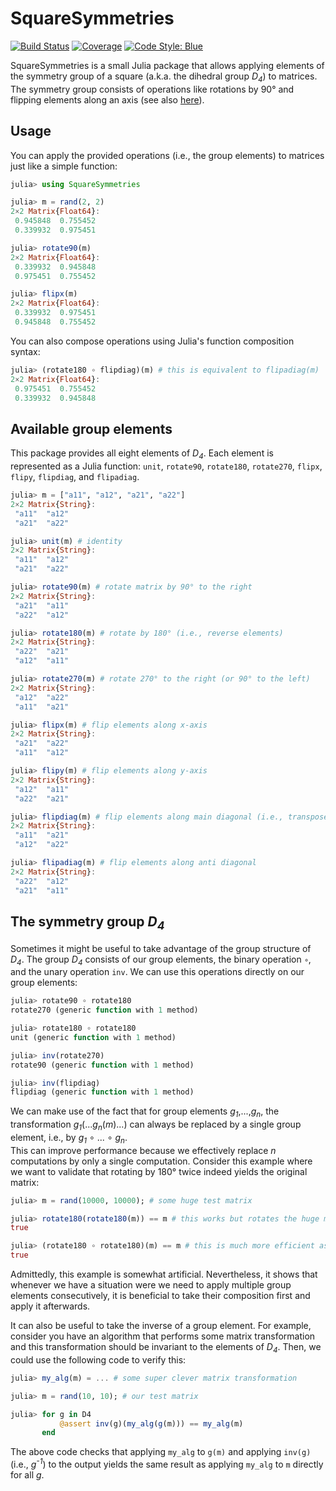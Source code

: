 # SquareSymmetries

[![Build Status](https://github.com/icetube23/SquareSymmetries.jl/actions/workflows/CI.yml/badge.svg?branch=main)](https://github.com/icetube23/SquareSymmetries.jl/actions/workflows/CI.yml?query=branch%3Amain)
[![Coverage](https://codecov.io/gh/icetube23/SquareSymmetries.jl/branch/main/graph/badge.svg)](https://codecov.io/gh/icetube23/SquareSymmetries.jl)
[![Code Style: Blue](https://img.shields.io/badge/code%20style-blue-4495d1.svg)](https://github.com/invenia/BlueStyle)

SquareSymmetries is a small Julia package that allows applying elements of the symmetry group of a square (a.k.a. the dihedral group _D<sub>4</sub>_) to matrices. The symmetry group consists of operations like rotations by 90° and flipping elements along an axis (see also [here](https://en.wikipedia.org/wiki/Symmetry_group)).

## Usage

You can apply the provided operations (i.e., the group elements) to matrices just like a simple function:
```julia
julia> using SquareSymmetries

julia> m = rand(2, 2)
2×2 Matrix{Float64}:
 0.945848  0.755452
 0.339932  0.975451

julia> rotate90(m)
2×2 Matrix{Float64}:
 0.339932  0.945848
 0.975451  0.755452

julia> flipx(m)
2×2 Matrix{Float64}:
 0.339932  0.975451
 0.945848  0.755452
```

You can also compose operations using Julia's function composition syntax:
```julia
julia> (rotate180 ∘ flipdiag)(m) # this is equivalent to flipadiag(m)
2×2 Matrix{Float64}:
 0.975451  0.755452
 0.339932  0.945848
```

## Available group elements

This package provides all eight elements of _D<sub>4</sub>_. Each element is represented as a Julia function: `unit`, `rotate90`, `rotate180`, `rotate270`, `flipx`, `flipy`, `flipdiag`, and `flipadiag`.
```julia
julia> m = ["a11", "a12", "a21", "a22"]
2×2 Matrix{String}:
 "a11"  "a12"
 "a21"  "a22"

julia> unit(m) # identity
2×2 Matrix{String}:
 "a11"  "a12"
 "a21"  "a22"

julia> rotate90(m) # rotate matrix by 90° to the right
2×2 Matrix{String}:
 "a21"  "a11"
 "a22"  "a12"

julia> rotate180(m) # rotate by 180° (i.e., reverse elements)
2×2 Matrix{String}:
 "a22"  "a21"
 "a12"  "a11"

julia> rotate270(m) # rotate 270° to the right (or 90° to the left)
2×2 Matrix{String}:
 "a12"  "a22"
 "a11"  "a21"

julia> flipx(m) # flip elements along x-axis
2×2 Matrix{String}:
 "a21"  "a22"
 "a11"  "a12"

julia> flipy(m) # flip elements along y-axis
2×2 Matrix{String}:
 "a12"  "a11"
 "a22"  "a21"

julia> flipdiag(m) # flip elements along main diagonal (i.e., transpose)
2×2 Matrix{String}:
 "a11"  "a21"
 "a12"  "a22"

julia> flipadiag(m) # flip elements along anti diagonal
2×2 Matrix{String}:
 "a22"  "a12"
 "a21"  "a11"
```
## The symmetry group _D<sub>4</sub>_

Sometimes it might be useful to take advantage of the group structure of _D<sub>4</sub>_. The group _D<sub>4</sub>_ consists of our group elements, the binary operation `∘`, and the unary operation `inv`. We can use this operations directly on our group elements:
```julia
julia> rotate90 ∘ rotate180
rotate270 (generic function with 1 method)

julia> rotate180 ∘ rotate180
unit (generic function with 1 method)

julia> inv(rotate270)
rotate90 (generic function with 1 method)

julia> inv(flipdiag)
flipdiag (generic function with 1 method)
```

We can make use of the fact that for group elements _g<sub>1</sub>_,...,_g<sub>n</sub>_, the transformation _g<sub>1</sub>_(..._g<sub>n</sub>_(_m_)...) can always be replaced by a single group element, i.e., by _g<sub>1</sub>_ ∘ ... ∘ _g<sub>n</sub>_.\
This can improve performance because we effectively replace _n_ computations by only a single computation. Consider this example where we want to validate that rotating by 180° twice indeed yields the original matrix:
```julia
julia> m = rand(10000, 10000); # some huge test matrix

julia> rotate180(rotate180(m)) == m # this works but rotates the huge matrix twice
true

julia> (rotate180 ∘ rotate180)(m) == m # this is much more efficient as rotate180 ∘ rotate180 = unit = id
true
```
Admittedly, this example is somewhat artificial. Nevertheless, it shows that whenever we have a situation were we need to apply multiple group elements consecutively, it is beneficial to take their composition first and apply it afterwards.

It can also be useful to take the inverse of a group element. For example, consider you have an algorithm that performs some matrix transformation and this transformation should be invariant to the elements of _D<sub>4</sub>_. Then, we could use the following code to verify this:
```julia
julia> my_alg(m) = ... # some super clever matrix transformation

julia> m = rand(10, 10); # our test matrix

julia> for g in D4
           @assert inv(g)(my_alg(g(m))) == my_alg(m)
       end 
```
The above code checks that applying `my_alg` to `g(m)` and applying `inv(g)` (i.e., _g<sup>-1</sup>_) to the output yields the same result as applying `my_alg` to `m` directly for all _g_.
